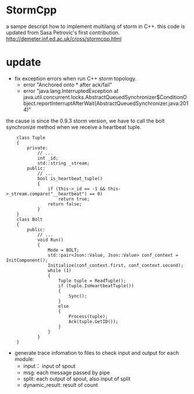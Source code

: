 # StormCpp
a sampe descript how to implement multilang of storm in C++. this code is updated from Sasa Petrovic's first contribution.
http://demeter.inf.ed.ac.uk/cross/stormcpp.html

# update
- fix exception errors when run C++ storm topology.
    - error "Anchored onto *  after ack/fail"
    - error "java.lang.InterruptedException at java.util.concurrent.locks.AbstractQueuedSynchronizer$ConditionObject.reportInterruptAfterWait(AbstractQueuedSynchronizer.java:2014)"

    
the cause is since the 0.9.3 storm version, we have to call the bolt synchronize method when we receive a heartbeat tuple.

```
    class Tuple
    {
        private:
            // ...
            int _id;
            std::string _stream;
        public:
            // ...
            bool is_heartbeat_tuple()
            {
                if (this->_id == -1 && this->_stream.compare("__heartbeat") == 0)
                    return true;
                return false;
            }
    }
    class Bolt
    {
        public:
            // ...
            void Run()
		    {
			    Mode = BOLT;
			    std::pair<Json::Value, Json::Value> conf_context = InitComponent();
			    Initialize(conf_context.first, conf_context.second);
			    while (1)
			    {
				    Tuple tuple = ReadTuple();
				    if (tuple.IsHeartbeatTuple())
				    {
					    Sync();
				    }
				    else
				    {
					    Process(tuple);
					    Ack(tuple.GetID());
				    }
			    }
		    }
    }
```

- generate trace infomation to files to check input and output for each module:
    - input： input of spout
    - msg: each message passed by pipe
    - split: each output of spout, also input of split
    - dynamic_result: result of count


